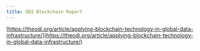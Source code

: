 ```yaml
---
title: ODI Blockchain Report
---
```


[https://theodi.org/article/applying-blockchain-technology-in-global-data-infrastructure/](https://theodi.org/article/applying-blockchain-technology-in-global-data-infrastructure/)
